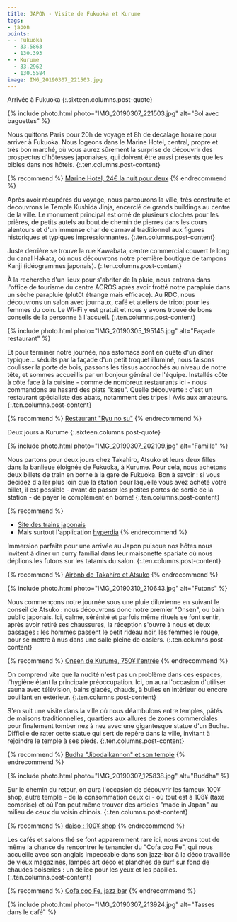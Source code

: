 ```yaml
---
title: JAPON - Visite de Fukuoka et Kurume
tags:
- japon
points:
- - Fukuoka
  - 33.5863
  - 130.393
- - Kurume
  - 33.2962
  - 130.5584
image: IMG_20190307_221503.jpg
---
```


Arrivée à Fukuoka
{:.sixteen.columns.post-quote}

{% include photo.html photo="IMG_20190307_221503.jpg" alt="Bol avec baguettes" %}

Nous quittons Paris pour 20h de voyage et 8h de décalage horaire pour
arriver à Fukuoka.  Nous logeons dans le Marine Hotel, central, propre et
très bon marché, où vous aurez sûrement la surprise de découvrir des
prospectus d'hôtesses japonaises, qui doivent être aussi présents que les
bibles dans nos hôtels.
{:.ten.columns.post-content}

<!--fin extrait-->

{% recommend %}
[Marine Hotel, 24€ la nuit pour deux](https://www.booking.com/hotel/jp/marine-shinkan.fr.html)
{% endrecommend %}

Après avoir récupérés du voyage, nous parcourons la ville, très construite
et decouvrons le Temple Kushida Jinja, encerclé de grands buildings au
centre de la ville. Le monument principal est orné de plusieurs cloches
pour les prières, de petits autels au bout de chemin de pierres dans les
cours alentours et d'un immense char de carnaval traditionnel aux figures
historiques et typiques impressionnantes.
{:.ten.columns.post-content}

Juste derrière se trouve la rue Kawabata, centre commercial couvert le long du canal Hakata, oú nous découvrons notre première boutique de tampons
Kanji (idéogrammes japonais).
{:.ten.columns.post-content}

À la recherche d'un lieux pour s'abriter de la pluie, nous entrons dans
l'office de tourisme du centre ACROS après avoir frotté notre parapluie
dans un sèche parapluie (plutôt étrange mais efficace). Au RDC, nous
découvrons un salon avec journaux, café et ateliers de tricot pour les
femmes du coin. Le Wi-Fi y est gratuit et nous y avons trouvé de bons
conseils de la personne à l'accueil.
{:.ten.columns.post-content}

{% include photo.html photo="IMG_20190305_195145.jpg" alt="Façade restaurant"  %}

Et pour terminer notre journée, nos estomacs sont en quête d'un dîner
typique... séduits par la façade d'un petit troquet illuminé, nous faisons
coulisser la porte de bois, passons les tissus accrochés au niveau de notre
tête, et sommes accueillis par un bonjour général de l'équipe. Installés
côte à côte face à la cuisine - comme de nombreux restaurants ici - nous
commandons au hasard des plats "kasu". Quelle découverte : c'est un
restaurant spécialiste des abats, notamment des tripes ! Avis aux amateurs.
{:.ten.columns.post-content}

{% recommend %}
[Restaurant "Ryu no su"](https://maps.app.goo.gl/ufqBx)
{% endrecommend %}

Deux jours à Kurume
{:.sixteen.columns.post-quote}

{% include photo.html photo="IMG_20190307_202109.jpg" alt="Famille" %}

Nous partons pour deux jours chez Takahiro, Atsuko et leurs deux filles
dans la banlieue éloignée de Fukuoka, à Kurume.
Pour cela, nous achetons deux billets de train en borne à la gare de
Fukuoka. Bon à savoir : si vous décidez d'aller plus loin que la station
pour laquelle vous avez acheté votre billet, il est possible - avant de
passer les petites portes de sortie de la station - de payer le complément en
borne!
{:.ten.columns.post-content}

{% recommend %}
- [Site des trains japonais](https://global.jr-central.co.jp/en/)
- Mais surtout l'application [hyperdia](https://play.google.com/store/apps/details?id=com.hyperdia.android.activity&hl=en_US)
{% endrecommend %}

Immersion parfaite pour une arrivée au Japon puisque nos hôtes nous
invitent à diner un curry familial dans leur maisonette spariate oú nous
déplions les futons sur les tatamis du salon.
{:.ten.columns.post-content}

{% recommend %}
[Airbnb de Takahiro et Atsuko](https://www.airbnb.fr/rooms/5775393)
{% endrecommend %}

{% include photo.html photo="IMG_20190310_210643.jpg" alt="Futons" %}

Nous commençons notre journée sous une pluie diluvienne en suivant le
conseil de Atsuko : nous découvrons donc notre premier "Onsen", ou bain
public japonais. Ici, calme, sérénité et parfois même rituels se font
sentir, après avoir retiré ses chaussures, la réception s'ouvre à nous et
deux passages : les hommes passent le petit rideau noir, les femmes le
rouge, pour se mettre à nus dans une salle pleine de casiers.
{:.ten.columns.post-content}

{% recommend %}
[Onsen de Kurume, 750¥ l'entrée](https://maps.app.goo.gl/u3qKs)
{% endrecommend %}

On comprend vite que la nudité n'est pas un problème dans ces espaces, l'hygiène étant la principale préoccupation. Ici, on aura l'occasion d'utiliser sauna avec télévision, bains glacés, chauds, à bulles en intérieur ou encore bouillant en extérieur.
{:.ten.columns.post-content}

S'en suit une visite dans la ville où nous déambulons entre temples, pâtés
de maisons traditionnelles, quartiers aux allures de zones commerciales
pour finalement tomber nez à nez avec une gigantesque statue d'un Budha.
Difficile de rater cette statue qui sert de repère dans la ville, invitant
à rejoindre le temple à ses pieds.
{:.ten.columns.post-content}

{% recommend %}
[Budha "Jibodaikannon" et son temple](https://maps.app.goo.gl/SgLpX)
{% endrecommend %}

{% include photo.html photo="IMG_20190307_125838.jpg" alt="Buddha" %}

Sur le chemin du retour, on aura l'occasion de découvrir les fameux 100¥
shop, autre temple - de la consommation ceux ci - où tout est à 108¥ (taxe
comprise) et où l'on peut même trouver des articles "made in Japan" au
milieu de ceux du voisin chinois.
{:.ten.columns.post-content}

{% recommend %}
[daiso : 100¥ shop](https://en.m.wikipedia.org/wiki/Daiso)
{% endrecommend %}

Les cafés et salons thé se font apparemment rare ici, nous avons tout de
même la chance de rencontrer le tenancier du "Cofa coo Fe", qui nous
accueille avec son anglais impeccable dans son jazz-bar à la déco
travaillée de vieux magazines, lampes art déco et planches de surf sur fond
de chaudes boiseries : un délice pour les yeux et les papilles.
{:.ten.columns.post-content}

{% recommend %}
[Cofa coo Fe, jazz bar](http://www.kumin.ne.jp/cofacoo/index.html)
{% endrecommend %}

{% include photo.html photo="IMG_20190307_213924.jpg" alt="Tasses dans le café" %}
